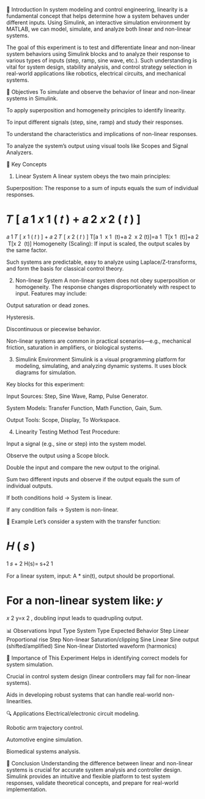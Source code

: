 📘 Introduction
In system modeling and control engineering, linearity is a fundamental concept that helps determine how a system behaves under different inputs. Using Simulink, an interactive simulation environment by MATLAB, we can model, simulate, and analyze both linear and non-linear systems.

The goal of this experiment is to test and differentiate linear and non-linear system behaviors using Simulink blocks and to analyze their response to various types of inputs (step, ramp, sine wave, etc.). Such understanding is vital for system design, stability analysis, and control strategy selection in real-world applications like robotics, electrical circuits, and mechanical systems.

🎯 Objectives
To simulate and observe the behavior of linear and non-linear systems in Simulink.

To apply superposition and homogeneity principles to identify linearity.

To input different signals (step, sine, ramp) and study their responses.

To understand the characteristics and implications of non-linear responses.

To analyze the system’s output using visual tools like Scopes and Signal Analyzers.

🧠 Key Concepts
1. Linear System
A linear system obeys the two main principles:

Superposition: The response to a sum of inputs equals the sum of individual responses.

𝑇
[
𝑎
1
𝑥
1
(
𝑡
)
+
𝑎
2
𝑥
2
(
𝑡
)
]
=
𝑎
1
𝑇
[
𝑥
1
(
𝑡
)
]
+
𝑎
2
𝑇
[
𝑥
2
(
𝑡
)
]
T[a 
1
​
 x 
1
​
 (t)+a 
2
​
 x 
2
​
 (t)]=a 
1
​
 T[x 
1
​
 (t)]+a 
2
​
 T[x 
2
​
 (t)]
Homogeneity (Scaling): If input is scaled, the output scales by the same factor.

Such systems are predictable, easy to analyze using Laplace/Z-transforms, and form the basis for classical control theory.

2. Non-linear System
A non-linear system does not obey superposition or homogeneity. The response changes disproportionately with respect to input. Features may include:

Output saturation or dead zones.

Hysteresis.

Discontinuous or piecewise behavior.

Non-linear systems are common in practical scenarios—e.g., mechanical friction, saturation in amplifiers, or biological systems.

3. Simulink Environment
Simulink is a visual programming platform for modeling, simulating, and analyzing dynamic systems. It uses block diagrams for simulation.

Key blocks for this experiment:

Input Sources: Step, Sine Wave, Ramp, Pulse Generator.

System Models: Transfer Function, Math Function, Gain, Sum.

Output Tools: Scope, Display, To Workspace.

4. Linearity Testing Method
Test Procedure:

Input a signal (e.g., sine or step) into the system model.

Observe the output using a Scope block.

Double the input and compare the new output to the original.

Sum two different inputs and observe if the output equals the sum of individual outputs.

If both conditions hold → System is linear.

If any condition fails → System is non-linear.

🧪 Example
Let’s consider a system with the transfer function:

𝐻
(
𝑠
)
=
1
𝑠
+
2
H(s)= 
s+2
1
​
 
For a linear system, input: A * sin(t), output should be proportional.

For a non-linear system like: 
𝑦
=
𝑥
2
y=x 
2
 , doubling input leads to quadrupling output.

📊 Observations
Input Type	System Type	Expected Behavior
Step	Linear	Proportional rise
Step	Non-linear	Saturation/clipping
Sine	Linear	Sine output (shifted/amplified)
Sine	Non-linear	Distorted waveform (harmonics)

🧠 Importance of This Experiment
Helps in identifying correct models for system simulation.

Crucial in control system design (linear controllers may fail for non-linear systems).

Aids in developing robust systems that can handle real-world non-linearities.

🔍 Applications
Electrical/electronic circuit modeling.

Robotic arm trajectory control.

Automotive engine simulation.

Biomedical systems analysis.

📘 Conclusion
Understanding the difference between linear and non-linear systems is crucial for accurate system analysis and controller design. Simulink provides an intuitive and flexible platform to test system responses, validate theoretical concepts, and prepare for real-world implementation.

